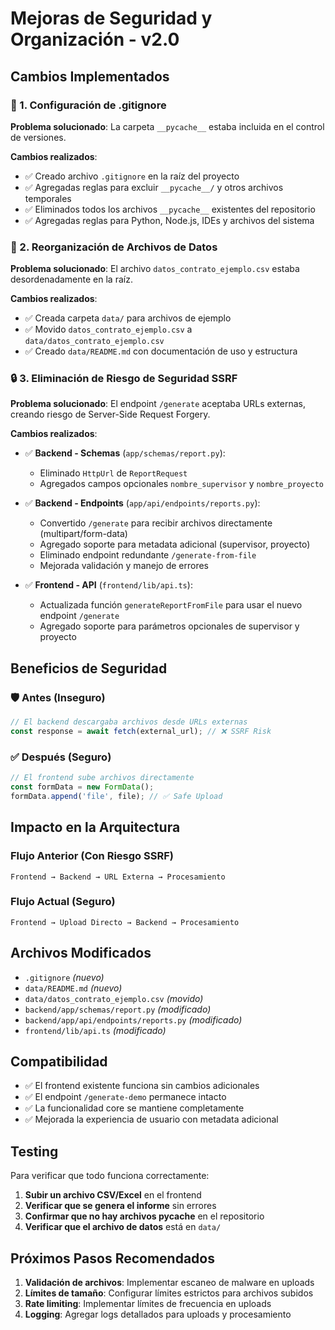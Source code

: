 # Mejoras de Seguridad y Organización - v2.0

## Cambios Implementados

### 🔧 1. Configuración de .gitignore

**Problema solucionado**: La carpeta `__pycache__` estaba incluida en el control de versiones.

**Cambios realizados**:
- ✅ Creado archivo `.gitignore` en la raíz del proyecto
- ✅ Agregadas reglas para excluir `__pycache__/` y otros archivos temporales
- ✅ Eliminados todos los archivos `__pycache__` existentes del repositorio
- ✅ Agregadas reglas para Python, Node.js, IDEs y archivos del sistema

### 📁 2. Reorganización de Archivos de Datos

**Problema solucionado**: El archivo `datos_contrato_ejemplo.csv` estaba desordenadamente en la raíz.

**Cambios realizados**:
- ✅ Creada carpeta `data/` para archivos de ejemplo
- ✅ Movido `datos_contrato_ejemplo.csv` a `data/datos_contrato_ejemplo.csv`
- ✅ Creado `data/README.md` con documentación de uso y estructura

### 🔒 3. Eliminación de Riesgo de Seguridad SSRF

**Problema solucionado**: El endpoint `/generate` aceptaba URLs externas, creando riesgo de Server-Side Request Forgery.

**Cambios realizados**:
- ✅ **Backend - Schemas** (`app/schemas/report.py`):
  - Eliminado `HttpUrl` de `ReportRequest`
  - Agregados campos opcionales `nombre_supervisor` y `nombre_proyecto`
  
- ✅ **Backend - Endpoints** (`app/api/endpoints/reports.py`):
  - Convertido `/generate` para recibir archivos directamente (multipart/form-data)
  - Agregado soporte para metadata adicional (supervisor, proyecto)
  - Eliminado endpoint redundante `/generate-from-file`
  - Mejorada validación y manejo de errores
  
- ✅ **Frontend - API** (`frontend/lib/api.ts`):
  - Actualizada función `generateReportFromFile` para usar el nuevo endpoint `/generate`
  - Agregado soporte para parámetros opcionales de supervisor y proyecto

## Beneficios de Seguridad

### 🛡️ Antes (Inseguro)
```typescript
// El backend descargaba archivos desde URLs externas
const response = await fetch(external_url); // ❌ SSRF Risk
```

### ✅ Después (Seguro)
```typescript
// El frontend sube archivos directamente
const formData = new FormData();
formData.append('file', file); // ✅ Safe Upload
```

## Impacto en la Arquitectura

### Flujo Anterior (Con Riesgo SSRF)
```
Frontend → Backend → URL Externa → Procesamiento
```

### Flujo Actual (Seguro)
```
Frontend → Upload Directo → Backend → Procesamiento
```

## Archivos Modificados

- `.gitignore` *(nuevo)*
- `data/README.md` *(nuevo)*
- `data/datos_contrato_ejemplo.csv` *(movido)*
- `backend/app/schemas/report.py` *(modificado)*
- `backend/app/api/endpoints/reports.py` *(modificado)*
- `frontend/lib/api.ts` *(modificado)*

## Compatibilidad

- ✅ El frontend existente funciona sin cambios adicionales
- ✅ El endpoint `/generate-demo` permanece intacto
- ✅ La funcionalidad core se mantiene completamente
- ✅ Mejorada la experiencia de usuario con metadata adicional

## Testing

Para verificar que todo funciona correctamente:

1. **Subir un archivo CSV/Excel** en el frontend
2. **Verificar que se genera el informe** sin errores
3. **Confirmar que no hay archivos __pycache__** en el repositorio
4. **Verificar que el archivo de datos** está en `data/`

## Próximos Pasos Recomendados

1. **Validación de archivos**: Implementar escaneo de malware en uploads
2. **Límites de tamaño**: Configurar límites estrictos para archivos subidos
3. **Rate limiting**: Implementar límites de frecuencia en uploads
4. **Logging**: Agregar logs detallados para uploads y procesamiento
